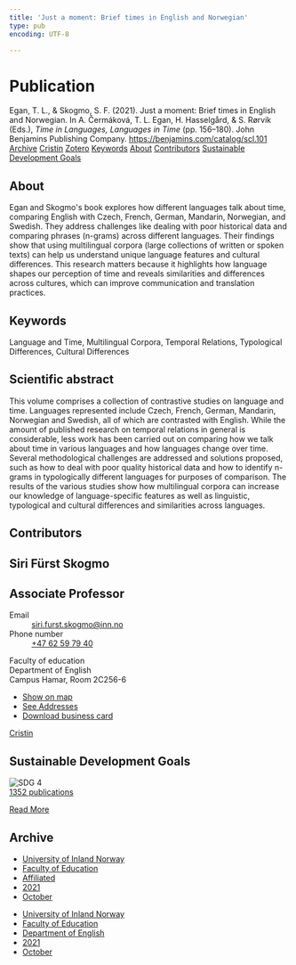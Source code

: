 ```yaml
---
title: 'Just a moment: Brief times in English and Norwegian'
type: pub
encoding: UTF-8

---
```

<h1>Publication</h1>
<article id="csl-bib-container-5WC2RJBX" class="csl-bib-container">
  <div class="csl-bib-body"> <div class="csl-entry">Egan, T. L., &#38; Skogmo, S. F. (2021). Just a moment: Brief times in English and Norwegian. In A. Čermáková, T. L. Egan, H. Hasselgård, &#38; S. Rørvik (Eds.), <i>Time in Languages, Languages in Time</i> (pp. 156–180). John Benjamins Publishing Company. <a href="https://benjamins.com/catalog/scl.101">https://benjamins.com/catalog/scl.101</a></div> </div>
  <div class="csl-bib-buttons">
    <a href="#taxonomy-article-5WC2RJBX" alt="archive" class="csl-bib-button">Archive</a>
    <a href="https://app.cristin.no/results/show.jsf?id=1944359" alt="Cristin" class="csl-bib-button">Cristin</a>
    <a href="http://zotero.org/groups/5881554/items/5WC2RJBX" alt="Zotero" class="csl-bib-button">Zotero</a>
    <a href="#keywords-article-5WC2RJBX" alt="keywords" class="csl-bib-button">Keywords</a>
    <a href="#about-article-5WC2RJBX" alt="about_pub" class="csl-bib-button">About</a>
    <a href="#contributors-article-5WC2RJBX" alt="contributors" class="csl-bib-button">Contributors</a>
    <a href="#sdg-article-5WC2RJBX" alt="sdg" class="csl-bib-button">Sustainable Development Goals</a>
  </div>
  <div id="csl-bib-meta-container-5WC2RJBX"></div>
</article>
<div id="csl-bib-meta-5WC2RJBX" class="csl-bib-meta">
  <article id="about-article-5WC2RJBX" class="about_pub-article">
    <h1>About</h1>
    Egan and Skogmo's book explores how different languages talk about time, comparing English with Czech, French, German, Mandarin, Norwegian, and Swedish. They address challenges like dealing with poor historical data and comparing phrases (n-grams) across different languages. Their findings show that using multilingual corpora (large collections of written or spoken texts) can help us understand unique language features and cultural differences. This research matters because it highlights how language shapes our perception of time and reveals similarities and differences across cultures, which can improve communication and translation practices.
  </article>
  <article id="keywords-article-5WC2RJBX" class="keywords-article">
    <h1>Keywords</h1>
    Language and Time, Multilingual Corpora, Temporal Relations, Typological Differences, Cultural Differences
  </article>
  <article id="abstract-article-5WC2RJBX" class="abstract-article">
    <h1>Scientific abstract</h1>
    This volume comprises a collection of contrastive studies on language and time. Languages represented include Czech, French, German, Mandarin, Norwegian and Swedish, all of which are contrasted with English. While the amount of published research on temporal relations in general is considerable, less work has been carried out on comparing how we talk about time in various languages and how languages change over time. Several methodological challenges are addressed and solutions proposed, such as how to deal with poor quality historical data and how to identify n-grams in typologically different languages for purposes of comparison. The results of the various studies show how multilingual corpora can increase our knowledge of language-specific features as well as linguistic, typological and cultural differences and similarities across languages.
  </article>
  <article id="contributors-article-5WC2RJBX" class="contributors-article">
    <h1>Contributors</h1>
    <div class="personas"> <div class="vrtx-hinn-person-card"> <div class="photo"> <i class="lar la-user-circle missing-person"></i> </div> <div class="info"> <hgroup><h1>Siri Fürst Skogmo</h1> <h2>Associate Professor</h2> </hgroup><dl> <dt>Email</dt> <dd> <a href="mailto:siri.furst.skogmo@inn.no">siri.furst.skogmo@inn.no</a> </dd> <dt>Phone number</dt> <dd><a href="tel:+4762597940"> +47 62 59 79 40 </a></dd> </dl> <p> Faculty of education<br> Department of English<br> Campus Hamar, Room 2C256-6 </p> <ul class="vrtx-hinn-links"> <li><a href="https://www.google.com/maps?q=60.79625,11.07386">Show on map</a></li> <li><a href="https://www.inn.no/english/find-an-employee/siri-furst-skogmo.html#vrtx-hinn-addresses">See Addresses</a></li> <li><a href="https://www.inn.no/english/find-an-employee/siri-furst-skogmo.html?vrtx=vcf">Download business card</a></li> </ul> </div> </div> <a href="https://app.cristin.no/persons/show.jsf?id=3196" alt="Cristin URL" class="personas-cristin">Cristin</a> </div>
  </article>
  <article id="sdg-article-5WC2RJBX" class="sdg-article">
    <h1>Sustainable Development Goals</h1>
    <div class="sdg-container"><div id="sdg4" class="sdg">
        <img src="{{< params subfolder >}}images/sdg/sdg04_en.png" class="image" alt="SDG 4">
        <div class="sdg-overlay">
          <a href="/en/archive/?key=?sdg=4#archive" class="sdg-publication-count"><span>1352</span> publications</a>
          <p><a href="https://sdgs.un.org/goals/goal4" class="sdg-read-more">Read More</a></p>
        </div>
      </div></div>
  </article>
  <article id="taxonomy-article-5WC2RJBX" class="taxonomy-article">
    <h1>Archive</h1>
    <ul>
      <li>
        <a href="/en/archive/?key=3DCRN523">University of Inland Norway</a>
      </li>
      <li>
        <a href="/en/archive/?key=WYNZA47F">Faculty of Education</a>
      </li>
      <li>
        <a href="/en/archive/?key=2ZAN5K7T">Affiliated</a>
      </li>
      <li>
        <a href="/en/archive/?key=IKH28CUV">2021</a>
      </li>
      <li>
        <a href="/en/archive/?key=IZFHAQE5">October</a>
      </li>
    </ul>
    <ul>
      <li>
        <a href="/en/archive/?key=3DCRN523">University of Inland Norway</a>
      </li>
      <li>
        <a href="/en/archive/?key=WYNZA47F">Faculty of Education</a>
      </li>
      <li>
        <a href="/en/archive/?key=THSB4HN9">Department of English</a>
      </li>
      <li>
        <a href="/en/archive/?key=T7HNSHUG">2021</a>
      </li>
      <li>
        <a href="/en/archive/?key=LSJJ375L">October</a>
      </li>
    </ul>
  </article>
</div>
